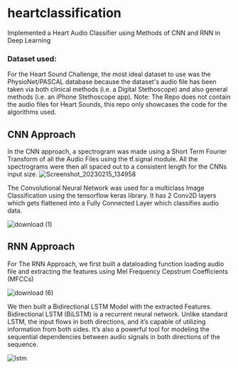 # heartclassification
Implemented a Heart Audio Classifier using Methods of CNN and RNN in Deep Learning

### Dataset used:
For the Heart Sound Challenge, the most ideal dataset to use was the PhysioNet/PASCAL database because the dataset's audio file has been taken via both clinical methods (i.e. a Digital Stethoscope) and also general methods (i.e. an iPhone Stethoscope app).
Note: The Repo does not contain the audio files for Heart Sounds, this repo only showcases the code for the algorithms used.

## CNN Approach
In the CNN approach, a spectrogram was made using a Short Term Fourier Transform of all the Audio Files using the tf.signal module. All the spectrograms were then all spaced out to a consistent length for the CNNs input size.
![Screenshot_20230215_134958](https://user-images.githubusercontent.com/63441604/231683532-c4281921-72a0-4385-9ca8-2f62bf06a15c.png)

The Convolutional Neural Network was used for a multiclass Image Classification using the tensorflow keras library. It has 2 Conv2D layers which gets flattened into a Fully Connected Layer which classifies audio data.

![download (1)](https://user-images.githubusercontent.com/63441604/231684155-610d9d91-fd79-4dfc-8f7e-c65ed4ee46ab.png)

## RNN Approach
For The RNN Approach, we first built a dataloading function loading audio file and extracting the features using Mel Frequency Cepstrum Coefficients (MFCCs)

![download (6)](https://user-images.githubusercontent.com/63441604/231684568-7a6d3df8-a82b-4a96-afbc-91402e25fefa.jpeg)

We then built a Bidirectional LSTM Model with the extracted Features. Bidirectional LSTM (BiLSTM) is a recurrent neural network. Unlike standard LSTM, the input flows in both directions, and it’s capable of utilizing information from both sides. It’s also a powerful tool for modeling the sequential dependencies between audio signals in both directions of the sequence.

![lstm](https://user-images.githubusercontent.com/63441604/231684861-fcebb24d-d8db-4489-8a99-743c3d3fe6e5.png)

